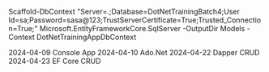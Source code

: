 
Scaffold-DbContext "Server=.;Database=DotNetTrainingBatch4;User Id=sa;Password=sasa@123;TrustServerCertificate=True;Trusted_Connection=True;" Microsoft.EntityFrameworkCore.SqlServer -OutputDir Models -Context DotNetTrainingAppDbContext

2024-04-09 Console App
2024-04-10 Ado.Net
2024-04-22 Dapper CRUD
2024-04-23 EF Core CRUD